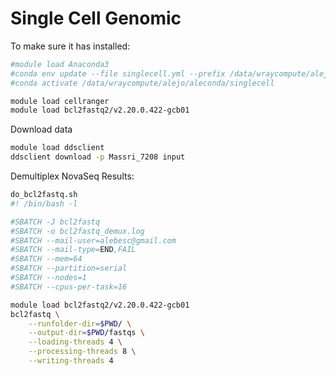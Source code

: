 # Single Cell Genomic


To make sure it has installed:

```bash
#module load Anaconda3
#conda env update --file singlecell.yml --prefix /data/wraycompute/alejo/aleconda/singlecell
#conda activate /data/wraycompute/alejo/aleconda/singlecell

module load cellranger
module load bcl2fastq2/v2.20.0.422-gcb01

```

Download data

```bash
module load ddsclient
ddsclient download -p Massri_7208 input 

```

Demultiplex NovaSeq Results:

```bash
do_bcl2fastq.sh 
#! /bin/bash -l

#SBATCH -J bcl2fastq
#SBATCH -o bcl2fastq_demux.log
#SBATCH --mail-user=alebesc@gmail.com
#SBATCH --mail-type=END,FAIL
#SBATCH --mem=64
#SBATCH --partition=serial
#SBATCH --nodes=1
#SBATCH --cpus-per-task=16

module load bcl2fastq2/v2.20.0.422-gcb01
bcl2fastq \
    --runfolder-dir=$PWD/ \
    --output-dir=$PWD/fastqs \
    --loading-threads 4 \
    --processing-threads 8 \
    --writing-threads 4


```



